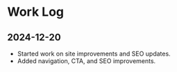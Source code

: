 # Work Log

## 2024-12-20

- Started work on site improvements and SEO updates.
- Added navigation, CTA, and SEO improvements.
